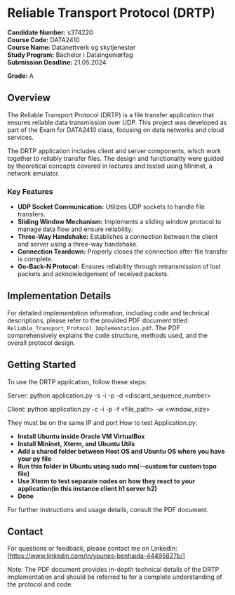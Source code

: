 # Reliable Transport Protocol (DRTP)

**Candidate Number:** s374220  
**Course Code:** DATA2410  
**Course Name:** Datanettverk og skytjenester  
**Study Program:** Bachelor i Dataingeniørfag  
**Submission Deadline:** 21.05.2024

**Grade:** A

## Overview

The Reliable Transport Protocol (DRTP) is a file transfer application that ensures reliable data transmission over UDP. This project was developed as part of the Exam for DATA2410 class, focusing on data networks and cloud services.

The DRTP application includes client and server components, which work together to reliably transfer files. The design and functionality were guided by theoretical concepts covered in lectures and tested using Mininet, a network emulator.

### Key Features

- **UDP Socket Communication:** Utilizes UDP sockets to handle file transfers.
- **Sliding Window Mechanism:** Implements a sliding window protocol to manage data flow and ensure reliability.
- **Three-Way Handshake:** Establishes a connection between the client and server using a three-way handshake.
- **Connection Teardown:** Properly closes the connection after file transfer is complete.
- **Go-Back-N Protocol:** Ensures reliability through retransmission of lost packets and acknowledgement of received packets.

## Implementation Details

For detailed implementation information, including code and technical descriptions, please refer to the provided PDF document titled `Reliable_Transport_Protocol_Implementation.pdf`. The PDF comprehensively explains the code structure, methods used, and the overall protocol design.

## Getting Started

To use the DRTP application, follow these steps:

Server:
python application.py -s -i <ip> -p <port> -d <discard_sequence_number>

Client:
python application.py -c -i <ip> -p <port> -f <file_path> -w <window_size>

They must be on the same IP and port
How to test Application.py:
- **Install Ubuntu inside Oracle VM VirtualBox**
- **Install Mininet, Xterm, and Ubuntu Utils**
- **Add a shared folder between Host OS and Ubuntu OS where you have your py file**
- **Run this folder in Ubuntu using sudo mn(--custom for custom topo file)**
- **Use Xterm to test separate nodes on how they react to your application(in this instance client h1 server h2)**
- **Done**

For further instructions and usage details, consult the PDF document.

## Contact
For questions or feedback, please contact me on LinkedIn: [https://www.linkedin.com/in/younes-benhaida-44495827b/]

Note: The PDF document provides in-depth technical details of the DRTP implementation and should be referred to for a complete understanding of the protocol and code.
